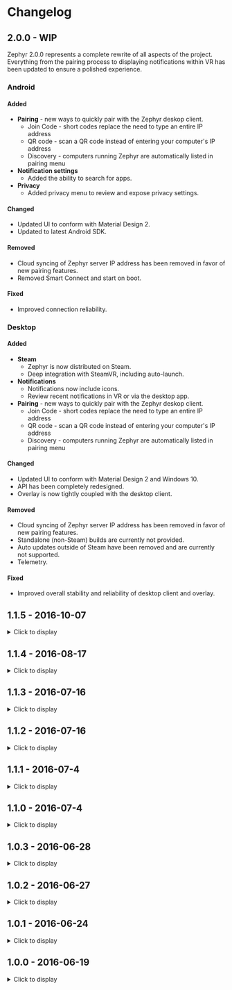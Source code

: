 # Changelog

## 2.0.0 - WIP
Zephyr 2.0.0 represents a complete rewrite of all aspects of the project. Everything from the pairing process to displaying notifications within VR has been updated to ensure a polished experience.

### Android

#### Added
- **Pairing** - new ways to quickly pair with the Zephyr deskop client.
    - Join Code - short codes replace the need to type an entire IP address
    - QR code - scan a QR code instead of entering your computer's IP address
    - Discovery - computers running Zephyr are automatically listed in pairing menu
- **Notification settings**
    - Added the ability to search for apps.
- **Privacy**
    - Added privacy menu to review and expose privacy settings.

#### Changed
- Updated UI to conform with Material Design 2.
- Updated to latest Android SDK.

#### Removed
- Cloud syncing of Zephyr server IP address has been removed in favor of new pairing features.
- Removed Smart Connect and start on boot.

#### Fixed
- Improved connection reliability.

### Desktop

#### Added
- **Steam**
    - Zephyr is now distributed on Steam.
    - Deep integration with SteamVR, including auto-launch.
- **Notifications**
    - Notifications now include icons.
    - Review recent notifications in VR or via the desktop app.
- **Pairing** - new ways to quickly pair with the Zephyr deskop client.
    - Join Code - short codes replace the need to type an entire IP address
    - QR code - scan a QR code instead of entering your computer's IP address
    - Discovery - computers running Zephyr are automatically listed in pairing menu

#### Changed
- Updated UI to conform with Material Design 2 and Windows 10.
- API has been completely redesigned.
- Overlay is now tightly coupled with the desktop client.

#### Removed
- Cloud syncing of Zephyr server IP address has been removed in favor of new pairing features.
- Standalone (non-Steam) builds are currently not provided.
- Auto updates outside of Steam have been removed and are currently not supported.
- Telemetry.

#### Fixed
- Improved overall stability and reliability of desktop client and overlay.

## 1.1.5 - 2016-10-07

<details>
  <summary>Click to display</summary>

  ## Desktop
  #### Added
  - Support for CORS for APIs

  #### Fixed
  - Issue where VirtualBox would result in the wrong IP address being displayed.
</details>

## 1.1.4 - 2016-08-17

<details>
  <summary>Click to display</summary>
  
  ## Desktop
  #### Updated
  - Updated overlay with Zephyr branding! Future releases will further improve the overlay.

  #### Fixed
  - API inconsistency.
</details>

## 1.1.3 - 2016-07-16

<details>
  <summary>Click to display</summary>
  
  ## Desktop
  #### Changed
  - Quit confirmation to show before windows are closed
</details>

## 1.1.2 - 2016-07-16

<details>
  <summary>Click to display</summary>
  
  ## Desktop
  #### Added
  - "Close to tray" button
  - Confirmation dialog when quitting

  #### Changed
  - Restored original close button behavior

  #### Fixed
  - Prevent multiple instances of Zephyr (to avoid nasty "address in use" errors)
  - Increased reliability of showing changelogs
</details>

## 1.1.1 - 2016-07-4

<details>
  <summary>Click to display</summary>

  ## Desktop
  #### Fixed
  - Bug where server address wouldn't sync
</details>

## 1.1.0 - 2016-07-4

<details>
  <summary>Click to display</summary>

  ## Desktop
  #### Added
  - Login to instantly sync devices (account and Zephyr Android 1.1.0 required)
  - Ability to minimize to tray

  #### Changed
  - Improved error handling and metrics
</details>

## 1.0.3 - 2016-06-28

<details>
  <summary>Click to display</summary>

  ## Desktop
  #### Added
  - Ability to view update changelogs
  - Mixpanel analytics
</details>

## 1.0.2 - 2016-06-27

<details>
  <summary>Click to display</summary>

  ## Desktop
  #### Added
  - Logging

  #### Changed
  - Improved error reporting if the Zephyr overlay encounters an issue
</details>

## 1.0.1 - 2016-06-24

<details>
  <summary>Click to display</summary>

  ## Desktop
  #### Fixed
  - Included Visual Studio 2015 redistributables to resolve issue where overlay wouldn't start
</details>

## 1.0.0 - 2016-06-19

<details>
  <summary>Click to display</summary>

  ## Desktop
  #### Added
  - First stable release of Zephyr
</details>